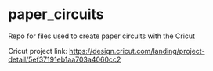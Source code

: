 # paper_circuits
Repo for files used to create paper circuits with the Cricut

Cricut project link: https://design.cricut.com/landing/project-detail/5ef37191eb1aa703a4060cc2
